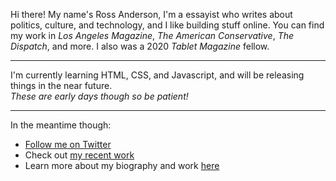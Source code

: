 Hi there! My name's Ross Anderson, I'm a essayist who writes about politics, culture, and technology, and I like building stuff online.
You can find my work in <em>Los Angeles Magazine</em>, <em>The American Conservative</em>, <em>The Dispatch</em>, and more.
I also was a 2020 <em>Tablet Magazine</em> fellow.
<hr />
I'm currently learning HTML, CSS, and Javascript, and will be releasing things in the near future.
<br> <em>These are early days though so be patient!</em>

<hr />

In the meantime though:
<ul>
  <li> <a class="twitter-follow-button"
  href="https://twitter.com/ThatRossChap" target="_blank" >Follow me on Twitter</a></li>
  <li> Check out <a href="https://www.thatrosschap.com" target="_blank" > my recent work</a></li>
  <li> Learn more about my biography and work <a href="https://www.notion.so/thatrosschap/That-Ross-Chap-849b128c537c488e940cf1981b48907a">here</a></li>
</ul>
  

<!---
thatrossachap/thatrossachap is a ✨ special ✨ repository because its `README.md` (this file) appears on your GitHub profile.
You can click the Preview link to take a look at your changes.
--->
